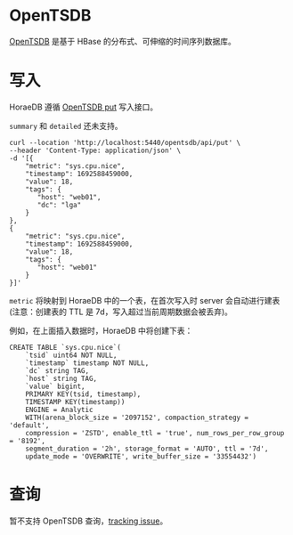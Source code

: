 # OpenTSDB

[OpenTSDB](http://opentsdb.net/) 是基于 HBase 的分布式、可伸缩的时间序列数据库。

# 写入

HoraeDB 遵循 [OpenTSDB put](http://opentsdb.net/docs/build/html/api_http/put.html) 写入接口。

`summary` 和 `detailed` 还未支持。

```
curl --location 'http://localhost:5440/opentsdb/api/put' \
--header 'Content-Type: application/json' \
-d '[{
    "metric": "sys.cpu.nice",
    "timestamp": 1692588459000,
    "value": 18,
    "tags": {
       "host": "web01",
       "dc": "lga"
    }
},
{
    "metric": "sys.cpu.nice",
    "timestamp": 1692588459000,
    "value": 18,
    "tags": {
       "host": "web01"
    }
}]'
```

`metric` 将映射到 HoraeDB 中的一个表，在首次写入时 server 会自动进行建表(注意：创建表的 TTL 是 7d，写入超过当前周期数据会被丢弃)。

例如，在上面插入数据时，HoraeDB 中将创建下表：

```
CREATE TABLE `sys.cpu.nice`(
    `tsid` uint64 NOT NULL,
    `timestamp` timestamp NOT NULL,
    `dc` string TAG,
    `host` string TAG,
    `value` bigint,
    PRIMARY KEY(tsid, timestamp),
    TIMESTAMP KEY(timestamp))
    ENGINE = Analytic
    WITH(arena_block_size = '2097152', compaction_strategy = 'default',
    compression = 'ZSTD', enable_ttl = 'true', num_rows_per_row_group = '8192',
    segment_duration = '2h', storage_format = 'AUTO', ttl = '7d',
    update_mode = 'OVERWRITE', write_buffer_size = '33554432')
```

# 查询

暂不支持 OpenTSDB 查询，[tracking issue](https://github.com/CeresDB/horaedb/issues/904)。
